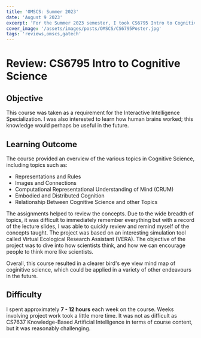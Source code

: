 ```yaml
---
title: 'OMSCS: Summer 2023'
date: 'August 9 2023'
excerpt: 'For the Summer 2023 semester, I took CS6795 Intro to Cognitive Science. Here is my review for this course.'
cover_image: '/assets/images/posts/OMSCS/CS6795Poster.jpg'
tags: 'reviews,omscs,gatech'
---
```

# Review: CS6795 Intro to Cognitive Science
## Objective
This course was taken as a requirement for the Interactive Intelligence Specialization. I was also interested to learn how human brains worked; this knowledge would perhaps be useful in the future. 
## Learning Outcome
The course provided an overview of the various topics in Cognitive Science, including topics such as:
- Representations and Rules
- Images and Connections
- Computational Representational Understanding of Mind (CRUM)
- Embodied and Distributed Cognition
- Relationship Between Cognitive Science and other Topics

The assignments helped to review the concepts. Due to the wide breadth of topics, it was difficult to immediately remember everything but with a record of the lecture slides, I was able to quickly review and remind myself of the concepts taught. The project was based on an interesting simulation tool called Virtual Ecological Research Assistant (VERA). The objective of the project was to dive into how scientists think, and how we can encourage people to think more like scientists. 

Overall, this course resulted in a clearer bird's eye view mind map of coginitive science, which could be applied in a variety of other endeavours in the future. 

## Difficulty
I spent approximately **7 - 12 hours** each week on the course. Weeks involving project work took a little more time. It was not as difficult as CS7637 Knowledge-Based Artificial Intelligence in terms of course content, but it was reasonably challenging. 